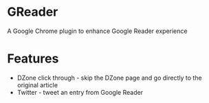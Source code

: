 GReader
=======
A Google Chrome plugin to enhance Google Reader experience

Features
========
* DZone click through - skip the DZone page and go directly to the original article
* Twitter - tweet an entry from Google Reader
